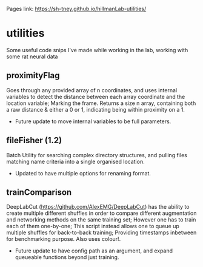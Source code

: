 Pages link: https://sh-tney.github.io/hillmanLab-utilities/

# utilities
Some useful code snips I've made while working in the lab, working with some rat neural data

## proximityFlag
Goes through any provided array of n coordinates, and uses internal variables to detect the distance between each array coordinate and the location variable; Marking the frame. Returns a size n array, containing both a raw distance & either a 0 or 1, indicating being within proximity on a 1.
 - Future update to move internal variables to be full parameters.

## fileFisher (1.2)
Batch Utility for searching complex directory structures, and pulling files matching name criteria into a single organised location.
 - Updated to have multiple options for renaming format.
 
## trainComparison
DeepLabCut (https://github.com/AlexEMG/DeepLabCut) has the ability to create multiple different shuffles in order to compare different augmentation and networking methods on the same training set; However one has to train each of them one-by-one; This script instead allows one to queue up multiple shuffles for back-to-back training; Providing timestamps inbetween for benchmarking purpose. Also uses colour!.
 - Future update to have config path as an argument, and expand queueable functions beyond just training.
